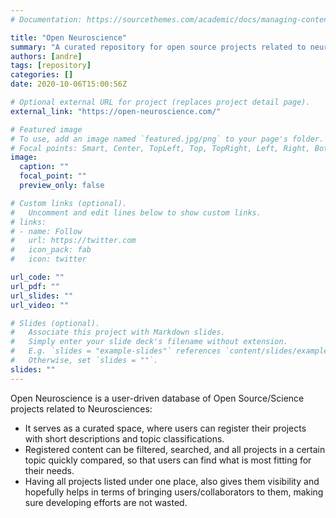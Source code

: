 ```yaml
---
# Documentation: https://sourcethemes.com/academic/docs/managing-content/

title: "Open Neuroscience"
summary: "A curated repository for open source projects related to neurosciences"
authors: [andre]
tags: [repository]
categories: []
date: 2020-10-06T15:00:56Z

# Optional external URL for project (replaces project detail page).
external_link: "https://open-neuroscience.com/"

# Featured image
# To use, add an image named `featured.jpg/png` to your page's folder.
# Focal points: Smart, Center, TopLeft, Top, TopRight, Left, Right, BottomLeft, Bottom, BottomRight.
image:
  caption: ""
  focal_point: ""
  preview_only: false

# Custom links (optional).
#   Uncomment and edit lines below to show custom links.
# links:
# - name: Follow
#   url: https://twitter.com
#   icon_pack: fab
#   icon: twitter

url_code: ""
url_pdf: ""
url_slides: ""
url_video: ""

# Slides (optional).
#   Associate this project with Markdown slides.
#   Simply enter your slide deck's filename without extension.
#   E.g. `slides = "example-slides"` references `content/slides/example-slides.md`.
#   Otherwise, set `slides = ""`.
slides: ""
---
```

Open Neuroscience is a user-driven database of Open Source/Science projects related to Neurosciences:

- It serves as a curated space, where users can register their projects with short descriptions and topic classifications.
- Registered content can be filtered, searched, and all projects in a certain topic quickly compared, so that users can find what is most fitting for their needs.
- Having all projects listed under one place, also gives them visibility and hopefully helps in terms of bringing users/collaborators to them, making sure developing efforts are not wasted.
